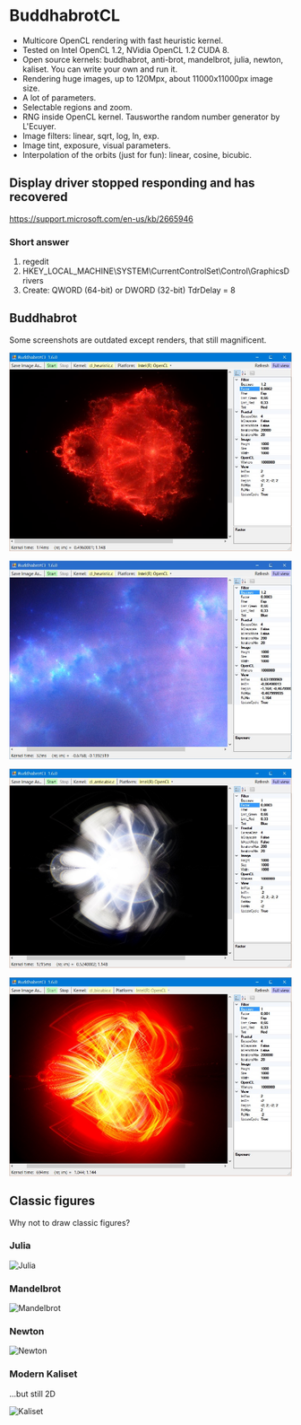 # BuddhabrotCL

- Multicore OpenCL rendering with fast heuristic kernel.
- Tested on Intel OpenCL 1.2, NVidia OpenCL 1.2 CUDA 8.
- Open source kernels: buddhabrot, anti-brot, mandelbrot, julia, newton, kaliset. You can write your own and run it.
- Rendering huge images, up to 120Mpx, about 11000x11000px image size.
- A lot of parameters.
- Selectable regions and zoom.
- RNG inside OpenCL kernel. Tausworthe random number generator by L'Ecuyer.
- Image filters: linear, sqrt, log, ln, exp.
- Image tint, exposure, visual parameters.
- Interpolation of the orbits (just for fun): linear, cosine, bicubic.


## Display driver stopped responding and has recovered

https://support.microsoft.com/en-us/kb/2665946


### Short answer
1. regedit
2. HKEY_LOCAL_MACHINE\SYSTEM\CurrentControlSet\Control\GraphicsDrivers
3. Create: QWORD (64-bit) or DWORD (32-bit) TdrDelay = 8


## Buddhabrot

Some screenshots are outdated except renders, that still magnificent.

![Buddhabrot](/doc/003.jpg)

![Zoom to region](/doc/002.jpg)

![Cubic Anti-buddhabrot](/doc/004.jpg)

![Bicubic interpolation](/doc/001.jpg)


## Classic figures

Why not to draw classic figures?

### Julia

![Julia](https://img-fotki.yandex.ru/get/26439/97637398.e/0_e1f20_104ef6b_orig.jpg)

### Mandelbrot

![Mandelbrot](https://img-fotki.yandex.ru/get/60682/97637398.e/0_e1f22_9597831a_orig.jpg)

### Newton

![Newton](https://img-fotki.yandex.ru/get/120031/97637398.e/0_e1f23_4e45caa_orig.jpg)

### Modern Kaliset

...but still 2D

![Kaliset](https://img-fotki.yandex.ru/get/96932/97637398.e/0_e1f21_f8931d10_orig.jpg)
